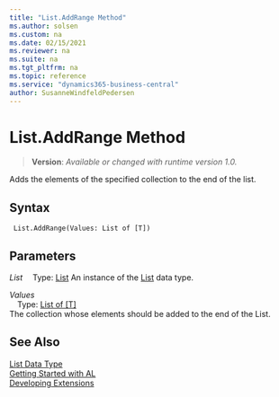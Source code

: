```yaml
---
title: "List.AddRange Method"
ms.author: solsen
ms.custom: na
ms.date: 02/15/2021
ms.reviewer: na
ms.suite: na
ms.tgt_pltfrm: na
ms.topic: reference
ms.service: "dynamics365-business-central"
author: SusanneWindfeldPedersen
---
```

[//]: # (START>DO_NOT_EDIT)
[//]: # (IMPORTANT:Do not edit any of the content between here and the END>DO_NOT_EDIT.)
[//]: # (Any modifications should be made in the .xml files in the ModernDev repo.)
# List.AddRange Method
> **Version**: _Available or changed with runtime version 1.0._

Adds the elements of the specified collection to the end of the list.


## Syntax
```
 List.AddRange(Values: List of [T])
```
## Parameters
*List*
&emsp;Type: [List](list-data-type.md)
An instance of the [List](list-data-type.md) data type.

*Values*  
&emsp;Type: [List of [T]](list-data-type.md)  
The collection whose elements should be added to the end of the List.  



[//]: # (IMPORTANT: END>DO_NOT_EDIT)
## See Also
[List Data Type](list-data-type.md)  
[Getting Started with AL](../../devenv-get-started.md)  
[Developing Extensions](../../devenv-dev-overview.md)